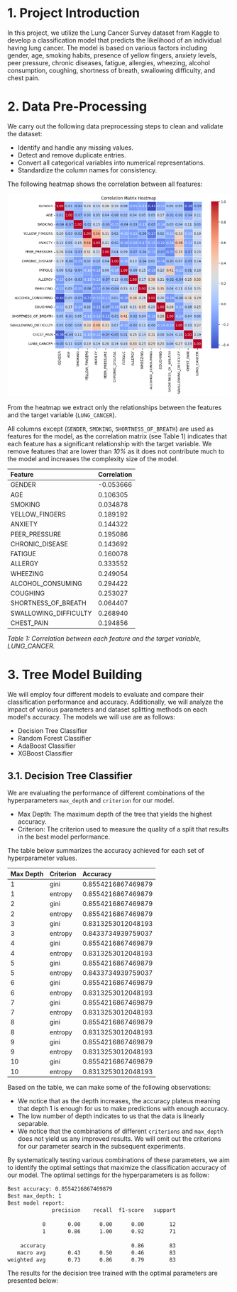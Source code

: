 # 1. Project Introduction

In this project, we utilize the Lung Cancer Survey dataset from Kaggle to develop a classification model that predicts the likelihood of an individual having lung cancer. The model is based on various factors including gender, age, smoking habits, presence of yellow fingers, anxiety levels, peer pressure, chronic diseases, fatigue, allergies, wheezing, alcohol consumption, coughing, shortness of breath, swallowing difficulty, and chest pain.

# 2. Data Pre-Processing

We carry out the following data preprocessing steps to clean and validate the dataset:

- Identify and handle any missing values.
- Detect and remove duplicate entries.
- Convert all categorical variables into numerical representations.
- Standardize the column names for consistency.

The following heatmap shows the correlation between all features:

![Correlation Heatmap](https://github.com/uy-seng/cs4372/blob/main/assignment-2/image/correlation_heatmap.png?raw=true)

From the heatmap we extract only the relationships between the features and the target variable (`LUNG_CANCER`).

All columns except (`GENDER`, `SMOKING`, `SHORTNESS_OF_BREATH`) are used as features for the model, as the correlation matrix (see Table 1) indicates that each feature has a significant relationship with the target variable. We remove features that are lower than *10%* as it does not contribute much to the model and increases the complexity size of the model.

| Feature                 | Correlation |
| :---------------------- | :---------- |
| GENDER                  | -0.053666   |
| AGE                     | 0.106305    |
| SMOKING                 | 0.034878    |
| YELLOW_FINGERS          | 0.189192    |
| ANXIETY                 | 0.144322    |
| PEER_PRESSURE           | 0.195086    |
| CHRONIC_DISEASE         | 0.143692    |
| FATIGUE                 | 0.160078    |
| ALLERGY                 | 0.333552    |
| WHEEZING                | 0.249054    |
| ALCOHOL_CONSUMING       | 0.294422    |
| COUGHING                | 0.253027    |
| SHORTNESS_OF_BREATH     | 0.064407    |
| SWALLOWING_DIFFICULTY   | 0.268940    |
| CHEST_PAIN              | 0.194856    |
*Table 1: Correlation between each feature and the target variable, LUNG_CANCER.*

# 3. Tree Model Building

We will employ four different models to evaluate and compare their classification performance and accuracy. Additionally, we will analyze the impact of various parameters and dataset splitting methods on each model's accuracy. The models we will use are as follows:

- Decision Tree Classifier
- Random Forest Classifier
- AdaBoost Classifier
- XGBoost Classifier

## 3.1. Decision Tree Classifier

We are evaluating the performance of different combinations of the hyperparameters `max_depth` and `criterion` for our model.

- Max Depth: The maximum depth of the tree that yields the highest accuracy.
- Criterion: The criterion used to measure the quality of a split that results in the best model performance.

The table below summarizes the accuracy achieved for each set of hyperparameter values.

| Max Depth | Criterion | Accuracy                |
| :-------- | :-------- | :---------------------- |
| 1         | gini      | 0.8554216867469879      |
| 1         | entropy   | 0.8554216867469879      |
| 2         | gini      | 0.8554216867469879      |
| 2         | entropy   | 0.8554216867469879      |
| 3         | gini      | 0.8313253012048193      |
| 3         | entropy   | 0.8433734939759037      |
| 4         | gini      | 0.8554216867469879      |
| 4         | entropy   | 0.8313253012048193      |
| 5         | gini      | 0.8554216867469879      |
| 5         | entropy   | 0.8433734939759037      |
| 6         | gini      | 0.8554216867469879      |
| 6         | entropy   | 0.8313253012048193      |
| 7         | gini      | 0.8554216867469879      |
| 7         | entropy   | 0.8313253012048193      |
| 8         | gini      | 0.8554216867469879      |
| 8         | entropy   | 0.8313253012048193      |
| 9         | gini      | 0.8554216867469879      |
| 9         | entropy   | 0.8313253012048193      |
| 10        | gini      | 0.8554216867469879      |
| 10        | entropy   | 0.8313253012048193      |

Based on the table, we can make some of the following observations:

- We notice that as the depth increases, the accuracy plateus meaning that depth 1 is enough for us to make predictions with enough accuracy. 
- The low number of depth indicates to us that the data is linearly separable.
- We notice that the combinations of different `criterions` and `max_depth` does not yield us any improved results. We will omit out the criterions for our parameter search in the subsequent experiments.

By systematically testing various combinations of these parameters, we aim to identify the optimal settings that maximize the classification accuracy of our model. The optimal settings for the hyperparameters is as follow:

```
Best accuracy: 0.8554216867469879
Best max_depth: 1
Best model report:
              precision    recall  f1-score   support

           0       0.00      0.00      0.00        12
           1       0.86      1.00      0.92        71

    accuracy                           0.86        83
   macro avg       0.43      0.50      0.46        83
weighted avg       0.73      0.86      0.79        83
```

The results for the decision tree trained with the optimal parameters are presented below: